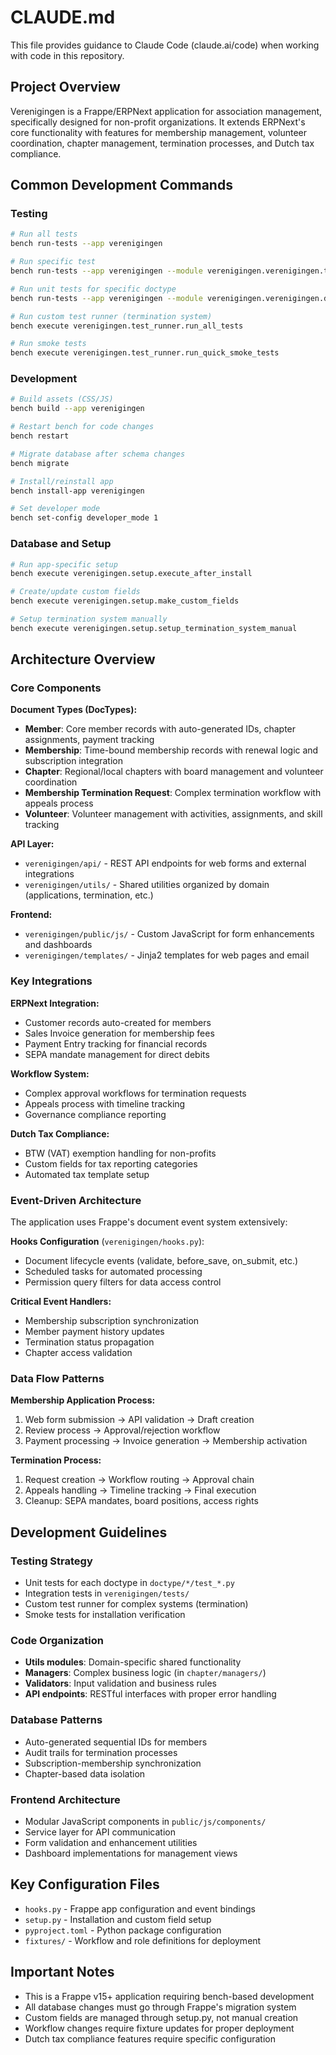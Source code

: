 # CLAUDE.md

This file provides guidance to Claude Code (claude.ai/code) when working with code in this repository.

## Project Overview

Verenigingen is a Frappe/ERPNext application for association management, specifically designed for non-profit organizations. It extends ERPNext's core functionality with features for membership management, volunteer coordination, chapter management, termination processes, and Dutch tax compliance.

## Common Development Commands

### Testing
```bash
# Run all tests
bench run-tests --app verenigingen

# Run specific test
bench run-tests --app verenigingen --module verenigingen.verenigingen.tests.test_termination_system

# Run unit tests for specific doctype
bench run-tests --app verenigingen --module verenigingen.verenigingen.doctype.member.test_member

# Run custom test runner (termination system)
bench execute verenigingen.test_runner.run_all_tests

# Run smoke tests
bench execute verenigingen.test_runner.run_quick_smoke_tests
```

### Development
```bash
# Build assets (CSS/JS)
bench build --app verenigingen

# Restart bench for code changes
bench restart

# Migrate database after schema changes
bench migrate

# Install/reinstall app
bench install-app verenigingen

# Set developer mode
bench set-config developer_mode 1
```

### Database and Setup
```bash
# Run app-specific setup
bench execute verenigingen.setup.execute_after_install

# Create/update custom fields
bench execute verenigingen.setup.make_custom_fields

# Setup termination system manually
bench execute verenigingen.setup.setup_termination_system_manual
```

## Architecture Overview

### Core Components

**Document Types (DocTypes):**
- **Member**: Core member records with auto-generated IDs, chapter assignments, payment tracking
- **Membership**: Time-bound membership records with renewal logic and subscription integration
- **Chapter**: Regional/local chapters with board management and volunteer coordination
- **Membership Termination Request**: Complex termination workflow with appeals process
- **Volunteer**: Volunteer management with activities, assignments, and skill tracking

**API Layer:**
- `verenigingen/api/` - REST API endpoints for web forms and external integrations
- `verenigingen/utils/` - Shared utilities organized by domain (applications, termination, etc.)

**Frontend:**
- `verenigingen/public/js/` - Custom JavaScript for form enhancements and dashboards
- `verenigingen/templates/` - Jinja2 templates for web pages and email

### Key Integrations

**ERPNext Integration:**
- Customer records auto-created for members
- Sales Invoice generation for membership fees
- Payment Entry tracking for financial records
- SEPA mandate management for direct debits

**Workflow System:**
- Complex approval workflows for termination requests
- Appeals process with timeline tracking
- Governance compliance reporting

**Dutch Tax Compliance:**
- BTW (VAT) exemption handling for non-profits
- Custom fields for tax reporting categories
- Automated tax template setup

### Event-Driven Architecture

The application uses Frappe's document event system extensively:

**Hooks Configuration** (`verenigingen/hooks.py`):
- Document lifecycle events (validate, before_save, on_submit, etc.)
- Scheduled tasks for automated processing
- Permission query filters for data access control

**Critical Event Handlers:**
- Membership subscription synchronization
- Member payment history updates  
- Termination status propagation
- Chapter access validation

### Data Flow Patterns

**Membership Application Process:**
1. Web form submission → API validation → Draft creation
2. Review process → Approval/rejection workflow
3. Payment processing → Invoice generation → Membership activation

**Termination Process:**
1. Request creation → Workflow routing → Approval chain
2. Appeals handling → Timeline tracking → Final execution
3. Cleanup: SEPA mandates, board positions, access rights

## Development Guidelines

### Testing Strategy
- Unit tests for each doctype in `doctype/*/test_*.py`
- Integration tests in `verenigingen/tests/`
- Custom test runner for complex systems (termination)
- Smoke tests for installation verification

### Code Organization
- **Utils modules**: Domain-specific shared functionality
- **Managers**: Complex business logic (in `chapter/managers/`)
- **Validators**: Input validation and business rules
- **API endpoints**: RESTful interfaces with proper error handling

### Database Patterns
- Auto-generated sequential IDs for members
- Audit trails for termination processes
- Subscription-membership synchronization
- Chapter-based data isolation

### Frontend Architecture
- Modular JavaScript components in `public/js/components/`
- Service layer for API communication
- Form validation and enhancement utilities
- Dashboard implementations for management views

## Key Configuration Files

- `hooks.py` - Frappe app configuration and event bindings
- `setup.py` - Installation and custom field setup
- `pyproject.toml` - Python package configuration
- `fixtures/` - Workflow and role definitions for deployment

## Important Notes

- This is a Frappe v15+ application requiring bench-based development
- All database changes must go through Frappe's migration system
- Custom fields are managed through setup.py, not manual creation
- Workflow changes require fixture updates for proper deployment
- Dutch tax compliance features require specific configuration